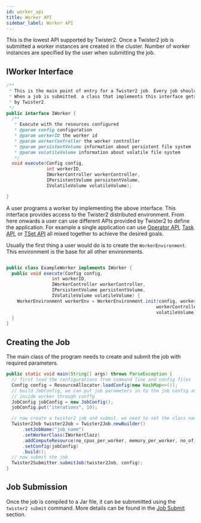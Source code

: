 ```yaml
---
id: worker_api
title: Worker API
sidebar_label: Worker API
---
```


This is the lowest API supported by Twister2. Once a Twister2 job is submitted a worker instances are
created in the cluster. Number of worker instances are specified by the user when submitting the job.

## IWorker Interface

```java
/**
 * This is the main point of entry for a Twister2 job. Every job should implement this interface.
 * When a job is submitted, a class that implements this interface gets instantiated and executed
 * by Twister2.
 */
public interface IWorker {
  /**
   * Execute with the resources configured
   * @param config configuration
   * @param workerID the worker id
   * @param workerController the worker controller
   * @param persistentVolume information about persistent file system
   * @param volatileVolume information about volatile file system
   */
  void execute(Config config,
               int workerID,
               IWorkerController workerController,
               IPersistentVolume persistentVolume,
               IVolatileVolume volatileVolume);

}
```

A user programs a worker by implementing the above interface. This interface provides access to the
Twister2 distributed environment. From here onwards a user can use different APIs provided by 
Twister2 to define the application. For example a single application can use [Operator API](operator-api.md), [Task API](task-api.md), 
or [TSet API](tset-api.md) all mixed together to achieve the desired goals.

Usually the first thing a user would do is to create the ```WorkerEnvironment```. This environment is the base 
for all other environments.

```java

public class ExampleWorker implements IWorker {
  public void execute(Config config,
                 int workerID,
                 IWorkerController workerController,
                 IPersistentVolume persistentVolume,
                 IVolatileVolume volatileVolume) {
    WorkerEnvironment workerEnv = WorkerEnvironment.init(config, workerID, 
                                                        workerController, persistentVolume,
                                                        volatileVolume);  
  }
}
```

## Creating the Job

The main class of the program needs to create and submit the job with required parameters.

```java
public static void main(String[] args) throws ParseException {
  // first load the configurations from command line and config files
  Config config = ResourceAllocator.loadConfig(new HashMap<>());
  // build JobConfig, we can put job parameters in to the job config and access these
  // inside worker through conffg
  JobConfig jobConfig = new JobConfig();
  jobConfig.put("iterations", 10);

  // now create a twister2 job and submit, we need to set the class name of the IWorker here
  Twister2Job twister2Job = Twister2Job.newBuilder()
      .setJobName("job_name")
      .setWorkerClass(IWorkerClazz)
      .addComputeResource(no_cpus_per_worker, memory_per_worker, no_of_workers)
      .setConfig(jobConfig)
      .build();
  // now submit the job
  Twister2Submitter.submitJob(twister2Job, config);
}
```

## Job Submission 

Once the job is compiled to a Jar file, it can be submmitted using the ```twister2 submit``` command.
More details can be found in the [Job Submit](../deployment/job-submit.md) section.
